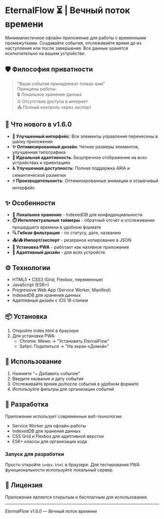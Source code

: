 # EternalFlow ⏳ | Вечный поток времени

Минималистичное офлайн-приложение для работы с временными промежутками. Создавайте события, отслеживайте время до их наступления или после завершения. Все данные хранятся исключительно на вашем устройстве.

## 🛡️ Философия приватности

> "Ваши события принадлежат только вам"  
> Принципы работы:  
> 🔒 Локальное хранение данных  
> 🌐 Отсутствие доступа в интернет  
> 📤 Полный контроль через экспорт

## 🚀 Что нового в v1.6.0

- **🎯 Улучшенный интерфейс**: Все элементы управления перенесены в шапку приложения
- **✨ Оптимизированный дизайн**: Четкие размеры элементов, улучшенная типографика
- **📱 Идеальная адаптивность**: Безупречное отображение на всех устройствах и ориентациях
- **♿ Улучшенная доступность**: Полная поддержка ARIA и семантической разметки
- **⚡ Производительность**: Оптимизированные анимации и отзывчивый интерфейс

## ✨ Особенности

- **📂 Локальное хранение** - IndexedDB для конфиденциальности
- **⏱️ Интеллектуальные таймеры** - обратный отсчёт и отслеживание прошедшего времени в удобном формате
- **🔍 Гибкая фильтрация** - по статусу, дате, названию
- **📤/📥 Импорт/экспорт** - резервное копирование в JSON
- **📲 Установка PWA** - работает как нативное приложение
- **📱 Адаптивный дизайн** - для всех устройств

## ⚙️ Технологии

- HTML5 • CSS3 (Grid, Flexbox, переменные)
- JavaScript (ES6+)
- Progressive Web App (Service Worker, Manifest)
- IndexedDB для хранения данных
- Адаптивный дизайн с iOS 18 стилем

## 📦 Установка

1. Откройте index.html в браузере
2. Для установки PWA:
   - Chrome: Меню → "Установить EternalFlow"
   - Safari: Поделиться → "На экран «Домой»"

## 🚀 Использование

1. Нажмите "+ Добавить событие"
2. Введите название и дату события
3. Отслеживайте время до/после события в удобном формате
4. Используйте фильтры для организации событий

## 🔧 Разработка

Приложение использует современные веб-технологии:
- Service Worker для офлайн-работы
- IndexedDB для хранения данных
- CSS Grid и Flexbox для адаптивной верстки
- ES6+ классы для организации кода

### Запуск для разработки
Просто откройте `index.html` в браузере. Для тестирования PWA функциональности используйте локальный сервер.

## 📄 Лицензия
Приложение является открытым и бесплатным для использования.

---

*EternalFlow v1.6.0 — Вечный поток времени*